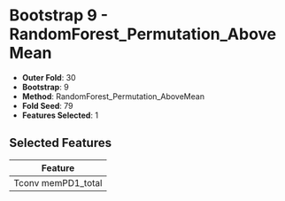 # Bootstrap 9 - RandomForest_Permutation_AboveMean

- **Outer Fold**: 30
- **Bootstrap**: 9
- **Method**: RandomForest_Permutation_AboveMean
- **Fold Seed**: 79
- **Features Selected**: 1

## Selected Features

| Feature |
|---------|
| Tconv memPD1_total |
